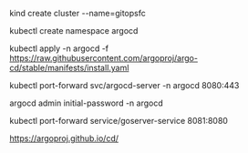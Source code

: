 kind create cluster --name=gitopsfc

kubectl create namespace argocd

kubectl apply -n argocd -f https://raw.githubusercontent.com/argoproj/argo-cd/stable/manifests/install.yaml

kubectl port-forward svc/argocd-server -n argocd 8080:443

argocd admin initial-password -n argocd

kubectl port-forward service/goserver-service 8081:8080

 https://argoproj.github.io/cd/